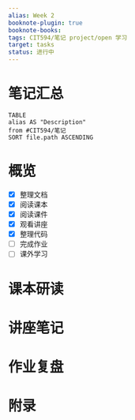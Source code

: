 ```yaml
---
alias: Week 2
booknote-plugin: true
booknote-books:
tags: CIT594/笔记 project/open 学习
target: tasks
status: 进行中
---
```


# 笔记汇总
```dataview
TABLE 
alias AS "Description"
from #CIT594/笔记
SORT file.path ASCENDING
```

# 概览
- [x] 整理文档
- [x] 阅读课本
- [x] 阅读课件
- [x] 观看讲座
- [x] 整理代码
- [ ] 完成作业
- [ ] 课外学习

# 课本研读

# 讲座笔记

# 作业复盘

# 附录

